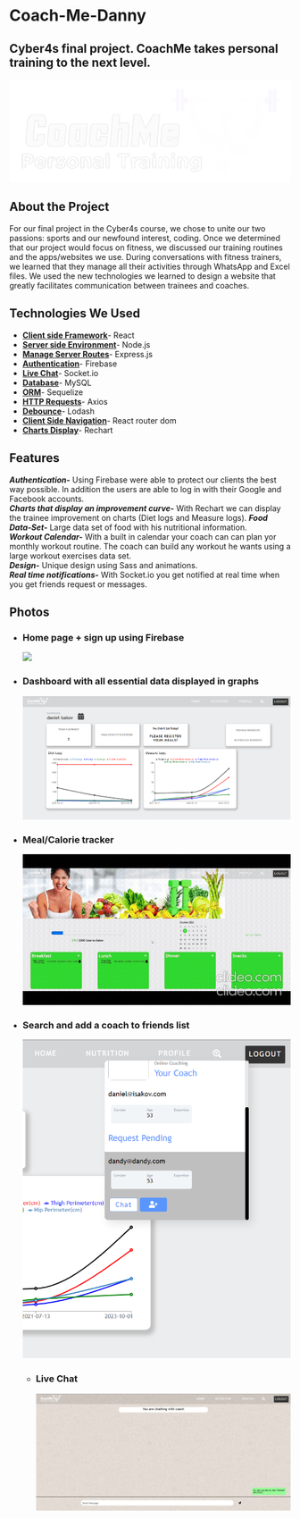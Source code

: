 # Coach-Me-Danny

## Cyber4s final project. CoachMe takes personal training to the next level.

<img src="./ReadMe-pics/logo.png">

## About the Project

For our final project in the Cyber4s course, we chose to unite our two passions: sports and our newfound interest, coding. Once we determined that our project would focus on fitness, we discussed our training routines and the apps/websites we use. During conversations with fitness trainers, we learned that they manage all their activities through WhatsApp and Excel files.
We used the new technologies we learned to design a website that greatly facilitates communication between trainees and coaches.

## Technologies We Used

- <u>**Client side Framework**</u>- React
- <u>**Server side Environment**</u>- Node.js
- <u>**Manage Server Routes**</u>- Express.js
- <u>**Authentication**</u>- Firebase
- <u>**Live Chat**</u>- Socket.io
- <u>**Database**</u>- MySQL
- <u>**ORM**</u>- Sequelize
- <u>**HTTP Requests**</u>- Axios
- <u>**Debounce**</u>- Lodash
- <u>**Client Side Navigation**</u>- React router dom
- <u>**Charts Display**</u>- Rechart

## Features

**_Authentication-_** Using Firebase were able to protect our clients the best way possible. In addition the users are able to log in with their Google and Facebook accounts.  
**_Charts that display an improvement curve-_** With Rechart we can display the trainee improvement on charts (Diet logs and Measure logs).
**_Food Data-Set-_** Large data set of food with his nutritional information.  
**_Workout Calendar-_** With a built in calendar your coach can can plan yor monthly workout routine. The coach can build any workout he wants using a large workout exercises data set.  
**_Design-_** Unique design using Sass and animations.  
**_Real time notifications-_** With Socket.io you get notified at real time when you get friends request or messages.

## Photos

- ### Home page + sign up using Firebase
  ![](./ReadMe-pics/HomePage_and_Register.gif)
- ### Dashboard with all essential data displayed in graphs
  ![](./ReadMe-pics/dashboard.png)
- ### Meal/Calorie tracker
  ![](./ReadMe-pics/Calorie-Tracker.gif)
- ### Search and add a coach to friends list
  ![](./ReadMe-pics/add_coach.png)
  - ### Live Chat
    ![](./ReadMe-pics/Live_Chat.png)
